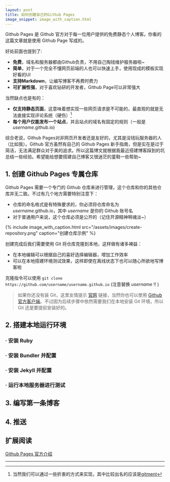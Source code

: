 ```yaml
---
layout: post
title: 如何创建自己的Github Pages
image_snippet: image_with_caption.html
---
```


Github Pages 是 Github 官方对于每一位用户提供的免费静态个人博客。你看的这篇文章就是使用 Github Page 写成的。

好处前面也提到了:

- **免费**，域名和服务器都由Github负责，不用自己掏钱维护服务器啦~
- **简单**，对于一个完全不懂网页前端的人也可以快速上手，使用现成的模板实现好看的UI
- **支持Markdown**，让编写博客不再费时费力
- **可扩展性强**，对于喜欢钻研的开发者，Github Page可以非常强大

当然缺点也是有的：

- **仅支持静态页面**，这意味着想实现一些网页请求是不可能的，最直观的就是无法直接实现评论系统（硬伤）[^1]
- **每个用户仅能发布一个站点**，并且站点的域名有固定的规则（一般是 _username_.github.io)

综合老说，Github Pages对非网页开发者还是友好的，尤其是没钱玩服务器的人（比如我）。Github 官方虽然有自己的 Github Pages 新手指南，但是实在是过于简洁，无法满足群众对于美的追求。所以这篇博文就根据我最近搭建博客踩到的坑总结一些经验。希望能给想要搭建自己博客又很迷茫的童鞋一些帮助~

## 1. 创建 Github Pages 专属仓库

Github Pages 需要一个专门的 Github 仓库来进行管理，这个仓库和你的其他仓库并无二致。不过有几个地方需要特别注意下：

- 仓库的命名格式是有特殊要求的，你必须将仓库命名为 _username_.github.io，其中 _username_ 是你的 Github 账号名
- 对于普通用户来说，这个仓库必须是公开的（记住开源精神啊魂淡~）

{% include image_with_caption.html src="/assets/images/create-repository.png" caption="创建仓库示例" %}

创建完成后我们需要使用 Git 将仓库克隆到本地，这样做有诸多裨益：

- 在本地编辑可以根据自己的喜好选择编辑器，增加工作效率
- 可以在本地搭建环境测试效果，这样即使在离线状态下也可以随心所欲地写博客啦

克隆指令可以使用 `git clone https://github.com/username/username.github.io` (注意替换 _username_ !! )

> 如果你还没有装 Git，这里友情提示 [官网](https://git-scm.com/) 链接，当然你也可以使用 [Github官方客户端](https://desktop.github.com/)。不过因为后续步骤中依然需要我们在本地安装 Git 环境，所以 Git 还是要提前安装好的。

## 2. 搭建本地运行环境

### · 安装 Ruby

### · 安装 Bundler 并配置

### · 安装 Jekyll 并配置

### · 运行本地服务器进行测试

## 3. 编写第一条博客

## 4. 推送

## 扩展阅读

[Github Pages 官方介绍](https://pages.github.com/)

---
[^1]: 当然我们可以通过一些折衷的方式来实现，其中比较出名的应该是[gitment](https://github.com/imsun/gitment)
